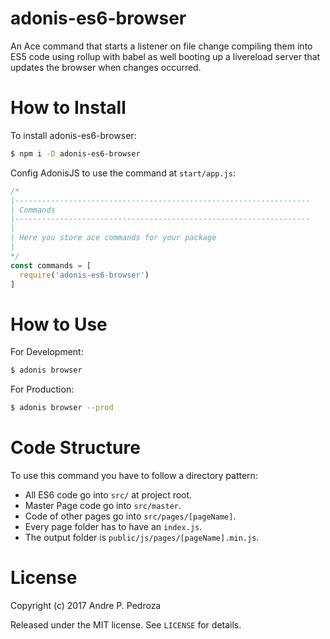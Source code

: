 
adonis-es6-browser
===============

An Ace command that  starts a listener on file change compiling them into ES5 code using rollup with babel as well booting up a livereload server that updates the browser when changes occurred.

# How to Install

To install adonis-es6-browser:

```sh
$ npm i -D adonis-es6-browser
```

Config AdonisJS to use the command at `start/app.js`:
```js
/*
|------------------------------------------------------------------
| Commands
|------------------------------------------------------------------
|
| Here you store ace commands for your package
|
*/
const commands = [
  require('adonis-es6-browser')
]
```
# How to Use

For Development:

```sh
$ adonis browser
```

For Production:

```sh
$ adonis browser --prod
```

# Code Structure

To use this command you have to follow a directory pattern:

 - All ES6 code go into `src/` at project root.
 - Master Page code go into `src/master`.
 - Code of other pages go into `src/pages/[pageName]`.
 - Every page folder has to have an `index.js`.
 - The output folder is `public/js/pages/[pageName].min.js`.



# License

Copyright (c) 2017 Andre P. Pedroza

Released under the MIT license. See `LICENSE` for details.
